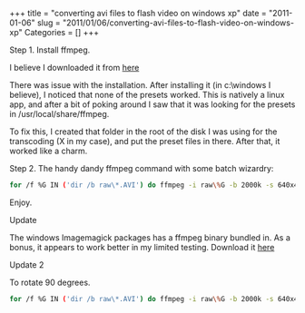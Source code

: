 +++
title = "converting avi files to flash video on windows xp"
date = "2011-01-06"
slug = "2011/01/06/converting-avi-files-to-flash-video-on-windows-xp"
Categories = []
+++

Step 1. Install ffmpeg.

I believe I downloaded it from [here](http://ffmpeg.arrozcru.org/autobuilds/)

There was issue with the installation. After installing it (in c:\windows I believe), I noticed that none of the presets worked. This is natively a linux app, and after a bit of poking around I saw that it was looking for the presets in /usr/local/share/ffmpeg.

To fix this, I created that folder in the root of the disk I was using for the transcoding (X in my case), and put the preset files in there. After that, it worked like a charm.

Step 2. The handy dandy ffmpeg command with some batch wizardry:

```bash
for /f %G IN ('dir /b raw\*.AVI') do ffmpeg -i raw\%G -b 2000k -s 640x480 %~nG.flv
```

Enjoy.


Update

The windows Imagemagick packages has a ffmpeg binary bundled in. As a bonus, it appears to work better in my limited testing. Download it [here](http://www.imagemagick.org/download/binaries/ImageMagick-6.6.9-5-Q16-windows-dll.exe)

Update 2

To rotate 90 degrees.
```bash
for /f %G IN ('dir /b raw\*.AVI') do ffmpeg -i raw\%G -b 2000k -s 640x480 -vf "transpose=1" %~nG.flv
```
